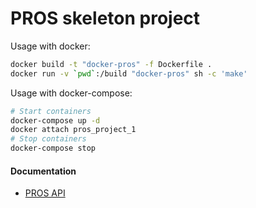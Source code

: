 # PROS skeleton project

Usage with docker:

```bash
docker build -t "docker-pros" -f Dockerfile .
docker run -v `pwd`:/build "docker-pros" sh -c 'make'
```

Usage with docker-compose:

```bash
# Start containers
docker-compose up -d
docker attach pros_project_1
# Stop containers
docker-compose stop
```

#### Documentation

* [PROS API](http://pros.cs.purdue.edu/api/)
